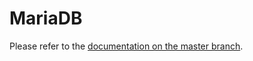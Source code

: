 # MariaDB

Please refer to the [documentation on the master branch](https://sensorsiot.github.io/IOTstack/Containers/MariaDB/).
